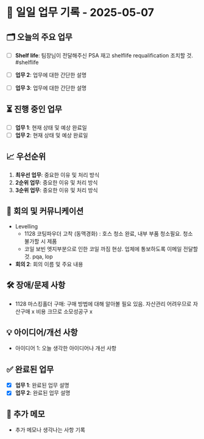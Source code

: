 # 📅 일일 업무 기록 - 2025-05-07

## 🗂 오늘의 주요 업무
- [ ] **Shelf life**: 팀장님이 전달해주신 PSA 재고 shelflife requalification 조치할 것. #shelflife

- [ ] **업무 2**: 업무에 대한 간단한 설명
- [ ] **업무 3**: 업무에 대한 간단한 설명

## ⏳ 진행 중인 업무
- [ ] **업무 1**: 현재 상태 및 예상 완료일
- [ ] **업무 2**: 현재 상태 및 예상 완료일

## 📈 우선순위
1. **최우선 업무**: 중요한 이유 및 처리 방식
2. **2순위 업무**: 중요한 이유 및 처리 방식
3. **3순위 업무**: 중요한 이유 및 처리 방식

## 🔄 회의 및 커뮤니케이션
- Levelling 
	- 1128 코팅파우더 고착 (동맥경화) : 호스 청소 완료, 내부 부품 청소필요. 청소 불가할 시 제품
	- 코일 보빈 엣지부분으로 인한 코일 까짐 현상. 업체에 통보하도록 이메일 전달할 것. pqa, lop
- **회의 2**: 회의 이름 및 주요 내용

## 🛠 장애/문제 사항
- 1128 마스킹홀더 구매: 구매 방법에 대해 알아볼 필요 있음. 자산관리 어려우므로 자산구매 x 비용 크므로 소모성공구 x

## 💡 아이디어/개선 사항
- 아이디어 1: 오늘 생각한 아이디어나 개선 사항

## ✅ 완료된 업무
- [x] **업무 1**: 완료된 업무 설명
- [x] **업무 2**: 완료된 업무 설명

## 📝 추가 메모
- 추가 메모나 생각나는 사항 기록
